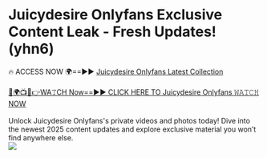# Juicydesire Onlyfans Exclusive Content Leak - Fresh Updates! (yhn6)

🔥 ACCESS NOW 🌍==►► <a href="https://tinyurl.com/kvy9nzfs" rel="nofollow">Juicydesire Onlyfans Latest Collection</a>
<br><br>
[🔴🌍📺📱👉WA𝚃CH Now==►► CLICK HERE TO Juicydesire Onlyfans 𝚆𝙰𝚃𝙲𝙷 NOW](https://tinyurl.com/kvy9nzfs)
<br><br>
Unlock Juicydesire Onlyfans's private videos and photos today! Dive into the newest 2025 content updates and explore exclusive material you won’t find anywhere else.
<br>
<a href="https://tinyurl.com/kvy9nzfs" rel="nofollow" data-target="animated-image.originalLink"><img src="https://camo.githubusercontent.com/8a4f000d20f83aca3bf7ec5f350d767afa0574a8a352519fd8cfa583a6f93a33/68747470733a2f2f692e696d6775722e636f6d2f644a486b345a712e676966" data-canonical-src="https://i.imgur.com/dJHk4Zq.gif" style="max-width: 100%; display: inline-block;" data-target="animated-image.originalImage"></a>
<br>
